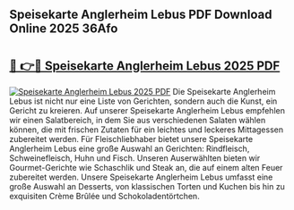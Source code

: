 ## Speisekarte Anglerheim Lebus PDF Download Online 2025 36Afo

# <h2><a href="http://gc5s6aa.nevu.top/?p=Speisekarte+Anglerheim+Lebus">🔗 👉🔴 Speisekarte Anglerheim Lebus 2025 PDF</a></h2>

[![Speisekarte Anglerheim Lebus 2025 PDF](https://i.imgur.com/dBaPXMq.png)](http://gc5s6aa.nevu.top/?p=Speisekarte+Anglerheim+Lebus)
Die Speisekarte Anglerheim Lebus ist nicht nur eine Liste von Gerichten, sondern auch die Kunst, ein Gericht zu kreieren. Auf unserer Speisekarte Anglerheim Lebus empfehlen wir einen Salatbereich, in dem Sie aus verschiedenen Salaten wählen können, die mit frischen Zutaten für ein leichtes und leckeres Mittagessen zubereitet werden. Für Fleischliebhaber bietet unsere Speisekarte Anglerheim Lebus eine große Auswahl an Gerichten: Rindfleisch, Schweinefleisch, Huhn und Fisch. Unseren Auserwählten bieten wir Gourmet-Gerichte wie Schaschlik und Steak an, die auf einem alten Feuer zubereitet werden. Unsere Speisekarte Anglerheim Lebus umfasst eine große Auswahl an Desserts, von klassischen Torten und Kuchen bis hin zu exquisiten Crème Brûlée und Schokoladentörtchen.

